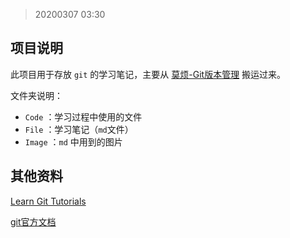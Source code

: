 > 20200307 03:30

## 项目说明

此项目用于存放 `git` 的学习笔记，主要从 [莫烦-Git版本管理](https://morvanzhou.github.io/tutorials/others/git/) 搬运过来。

文件夹说明：

- `Code` ：学习过程中使用的文件
- `File` ：学习笔记（`md`文件）
- `Image` ：`md` 中用到的图片

## 其他资料

[Learn Git Tutorials](https://www.atlassian.com/git/tutorials/setting-up-a-repository/git-init)

[git官方文档](https://git-scm.com/about)